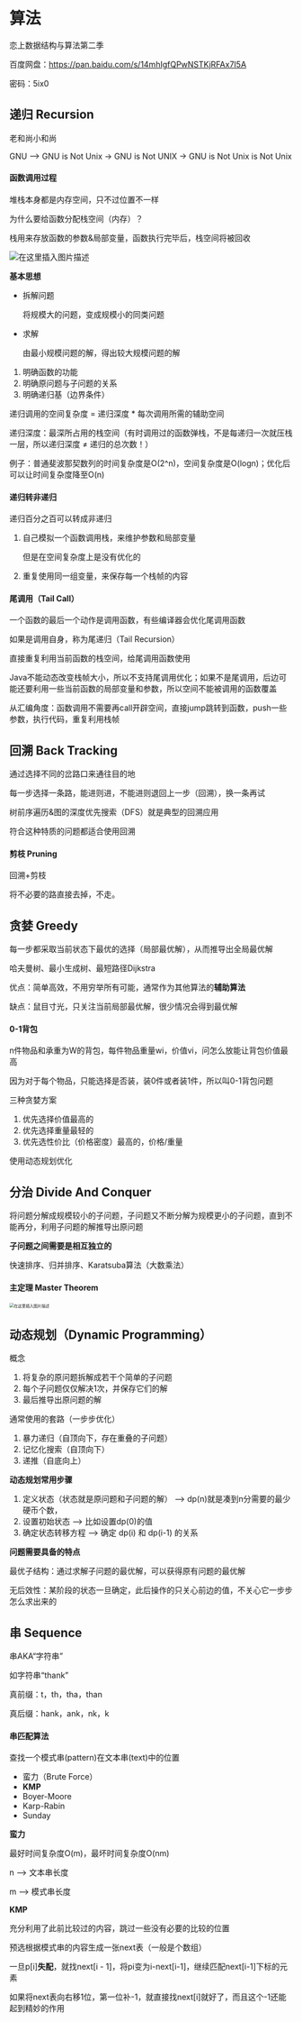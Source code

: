 # 算法

恋上数据结构与算法第二季

百度网盘：https://pan.baidu.com/s/14mhIgfQPwNSTKjRFAx7I5A

密码：5ix0



## 递归 Recursion

老和尚小和尚

GNU --> GNU is Not Unix -> GNU is Not UNIX -> GNU is Not Unix is Not Unix



#### 函数调用过程

堆栈本身都是内存空间，只不过位置不一样

为什么要给函数分配栈空间（内存）？

栈用来存放函数的参数&局部变量，函数执行完毕后，栈空间将被回收

![在这里插入图片描述](https://cdn.jsdelivr.net/gh/rentianle2020/Image/20210820184841.png)

**基本思想**

- 拆解问题

  将规模大的问题，变成规模小的同类问题

- 求解

  由最小规模问题的解，得出较大规模问题的解

1. 明确函数的功能
2. 明确原问题与子问题的关系
3. 明确递归基（边界条件）

递归调用的空间复杂度 = 递归深度 * 每次调用所需的辅助空间

递归深度：最深所占用的栈空间（有时调用过的函数弹栈，不是每递归一次就压栈一层，所以递归深度 ≠ 递归的总次数！）

例子：普通斐波那契数列的时间复杂度是O(2^n)，空间复杂度是O(logn)；优化后可以让时间复杂度降至O(n)



#### 递归转非递归

递归百分之百可以转成非递归

1. 自己模拟一个函数调用栈，来维护参数和局部变量

   但是在空间复杂度上是没有优化的

2. 重复使用同一组变量，来保存每一个栈帧的内容



#### 尾调用（Tail Call）

一个函数的最后一个动作是调用函数，有些编译器会优化尾调用函数

如果是调用自身，称为尾递归（Tail Recursion）

直接重复利用当前函数的栈空间，给尾调用函数使用

Java不能动态改变栈帧大小，所以不支持尾调用优化；如果不是尾调用，后边可能还要利用一些当前函数的局部变量和参数，所以空间不能被调用的函数覆盖



从汇编角度：函数调用不需要再call开辟空间，直接jump跳转到函数，push一些参数，执行代码，重复利用栈帧



## 回溯 Back Tracking

通过选择不同的岔路口来通往目的地

每一步选择一条路，能进则进，不能进则退回上一步（回溯），换一条再试

树前序遍历&图的深度优先搜索（DFS）就是典型的回溯应用

符合这种特质的问题都适合使用回溯



#### 剪枝 Pruning

回溯+剪枝

将不必要的路直接去掉，不走。



## 贪婪 Greedy

每一步都采取当前状态下最优的选择（局部最优解），从而推导出全局最优解

哈夫曼树、最小生成树、最短路径Dijkstra



优点：简单高效，不用穷举所有可能，通常作为其他算法的**辅助算法**

缺点：鼠目寸光，只关注当前局部最优解，很少情况会得到最优解



#### 0-1背包

n件物品和承重为W的背包，每件物品重量wi，价值vi，问怎么放能让背包价值最高

因为对于每个物品，只能选择是否装，装0件或者装1件，所以叫0-1背包问题

三种贪婪方案

1. 优先选择价值最高的
2. 优先选择重量最轻的
3. 优先选性价比（价格密度）最高的，价格/重量

使用动态规划优化



## 分治 Divide And Conquer

将问题分解成规模较小的子问题，子问题又不断分解为规模更小的子问题，直到不能再分，利用子问题的解推导出原问题

**子问题之间需要是相互独立的**

快速排序、归并排序、Karatsuba算法（大数乘法）



#### 主定理 Master Theorem

<img src="https://cdn.jsdelivr.net/gh/rentianle2020/Image/20210824143311.png" alt="在这里插入图片描述" style="zoom:50%;" />	



## 动态规划（Dynamic Programming）

概念

1. 将复杂的原问题拆解成若干个简单的子问题
2. 每个子问题仅仅解决1次，并保存它们的解
3. 最后推导出原问题的解

通常使用的套路（一步步优化）

1. 暴力递归（自顶向下，存在重叠的子问题）
2. 记忆化搜索（自顶向下）
3. 递推（自底向上）



**动态规划常用步骤**

1. 定义状态（状态就是原问题和子问题的解） --> dp(n)就是凑到n分需要的最少硬币个数，
2. 设置初始状态 --> 比如设置dp(0)的值
3. 确定状态转移方程 --> 确定 dp(i) 和 dp(i-1) 的关系



**问题需要具备的特点**

最优子结构：通过求解子问题的最优解，可以获得原有问题的最优解

无后效性：某阶段的状态一旦确定，此后操作的只关心前边的值，不关心它一步步怎么求出来的



## 串 Sequence

串AKA“字符串”

如字符串“thank”

真前缀：t，th，tha，than

真后缀：hank，ank，nk，k



#### 串匹配算法

查找一个模式串(pattern)在文本串(text)中的位置

- 蛮力（Brute Force）
- **KMP**
- Boyer-Moore
- Karp-Rabin
- Sunday



**蛮力**

最好时间复杂度O(m)，最坏时间复杂度O(nm)

n --> 文本串长度

m --> 模式串长度



**KMP**

充分利用了此前比较过的内容，跳过一些没有必要的比较的位置



预选根据模式串的内容生成一张next表（一般是个数组）

一旦p[i]**失配**，就找next[i - 1]，将pi变为i-next[i-1]，继续匹配next[i-1]下标的元素

如果将next表向右移1位，第一位补-1，就直接找next[i]就好了，而且这个-1还能起到精妙的作用